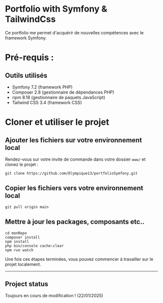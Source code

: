 # Portfolio with Symfony & TailwindCss

Ce portfolio me permet d'acquérir de nouvelles compétences avec le framework Symfony.

# Pré-requis :
## Outils utilisés

- Symfony 7.2 (framework PHP)
- Composer 2.8 (gestionnaire de dépendances PHP)
- npm 8.18 (gestionnaire de paquets JavaScript)
- Tailwind CSS 3.4 (framework CSS)

# Cloner et utiliser le projet

## Ajouter les fichiers sur votre environnement local

Rendez-vous sur votre invite de commande dans votre dossier `www/` et clonez le projet :


```
git clone https://github.com/Olympique13/portfolioSymfony.git
```

## Copier les fichiers vers votre environnement local
```
git pull origin main
```

## Mettre à jour les packages, composants etc..

```
cd monRepo
composer install
npm install
php bin/console cache:clear
npm run watch
```

Une fois ces étapes terminées, vous pouvez commencer à travailler sur le projet localement.

***

## Project status

Toujours en cours de modification ! (22/01/2025)

